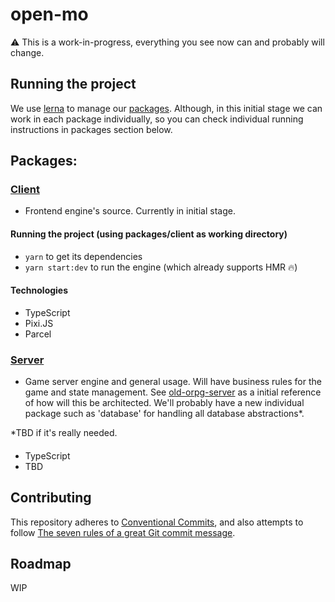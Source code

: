 # open-mo

:warning: This is a work-in-progress, everything you see now can and probably will change.

## Running the project
We use [lerna](https://github.com/lerna/lerna) to manage our [packages](#packages). Although, in this initial stage we can work in each package individually, so you can check individual running instructions in packages section below. 

## Packages:
### [Client](packages/client)
- Frontend engine's source. Currently in initial stage.

#### Running the project (using packages/client as working directory)
- `yarn` to get its dependencies
- `yarn start:dev` to run the engine (which already supports HMR :fire:)

#### Technologies
- TypeScript
- Pixi.JS
- Parcel


### [Server](packages/server)
- Game server engine and general usage. Will have business rules for the game and state management. See [old-orpg-server](https://github.com/open-mo/old-orpg-server) as a initial reference of how will this be architected. We'll probably have a new individual package such as 'database' for handling all database abstractions*.

*TBD if it's really needed.

####
- TypeScript
- TBD

## Contributing
This repository adheres to [Conventional Commits](https://www.conventionalcommits.org/en/v1.0.0/#summary), and also attempts to follow [The seven rules of a great Git commit message](https://chris.beams.io/posts/git-commit/#seven-rules).

## Roadmap
WIP
